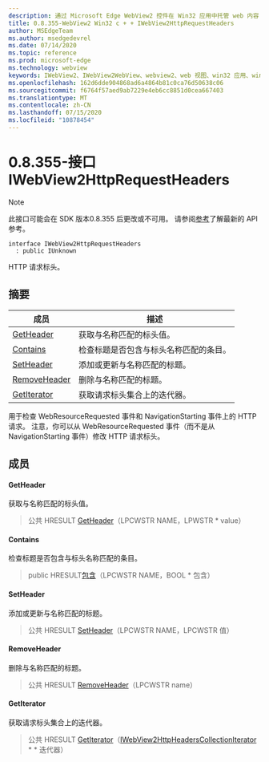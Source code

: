 ```yaml
---
description: 通过 Microsoft Edge WebView2 控件在 Win32 应用中托管 web 内容
title: 0.8.355-WebView2 Win32 c + + IWebView2HttpRequestHeaders
author: MSEdgeTeam
ms.author: msedgedevrel
ms.date: 07/14/2020
ms.topic: reference
ms.prod: microsoft-edge
ms.technology: webview
keywords: IWebView2、IWebView2WebView、webview2、web 视图、win32 应用、win32、edge
ms.openlocfilehash: 162d6dde904868ad6a4864b81c0ca76d50638c06
ms.sourcegitcommit: f6764f57aed9ab7229e4eb6cc8851d0cea667403
ms.translationtype: MT
ms.contentlocale: zh-CN
ms.lasthandoff: 07/15/2020
ms.locfileid: "10878454"
---
```

# 0.8.355-接口 IWebView2HttpRequestHeaders 

> [!NOTE]
> 此接口可能会在 SDK 版本0.8.355 后更改或不可用。 请参阅[参考](../../../webview2-api-reference.md)了解最新的 API 参考。

```
interface IWebView2HttpRequestHeaders
  : public IUnknown
```

HTTP 请求标头。

## 摘要

 成员                        | 描述
--------------------------------|---------------------------------------------
[GetHeader](#getheader) | 获取与名称匹配的标头值。
[Contains](#contains) | 检查标题是否包含与标头名称匹配的条目。
[SetHeader](#setheader) | 添加或更新与名称匹配的标题。
[RemoveHeader](#removeheader) | 删除与名称匹配的标题。
[GetIterator](#getiterator) | 获取请求标头集合上的迭代器。

用于检查 WebResourceRequested 事件和 NavigationStarting 事件上的 HTTP 请求。 注意，你可以从 WebResourceRequested 事件（而不是从 NavigationStarting 事件）修改 HTTP 请求标头。

## 成员

#### GetHeader 

获取与名称匹配的标头值。

> 公共 HRESULT [GetHeader](#getheader)（LPCWSTR NAME，LPWSTR * value）

#### Contains 

检查标题是否包含与标头名称匹配的条目。

> public HRESULT[包含](#contains)（LPCWSTR NAME，BOOL * 包含）

#### SetHeader 

添加或更新与名称匹配的标题。

> 公共 HRESULT [SetHeader](#setheader)（LPCWSTR NAME，LPCWSTR 值）

#### RemoveHeader 

删除与名称匹配的标题。

> 公共 HRESULT [RemoveHeader](#removeheader)（LPCWSTR name）

#### GetIterator 

获取请求标头集合上的迭代器。

> 公共 HRESULT [GetIterator](#getiterator)（[IWebView2HttpHeadersCollectionIterator](IWebView2HttpHeadersCollectionIterator.md) * * 迭代器）

